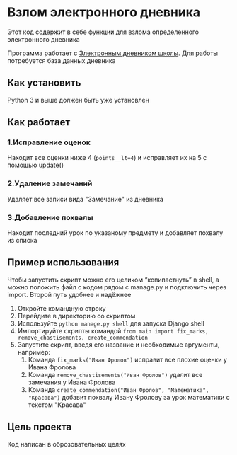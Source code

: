 # Взлом электронного дневника

Этот код содержит в себе функции для взлома определенного электронного дневника

Программа работает с [Электронным дневником школы](https://github.com/devmanorg/e-diary/tree/master). Для работы потребуется база данных дневника

## Как установить

Python 3 и выше должен быть уже установлен  

## Как работает

### 1.Исправление оценок

Находит все оценки ниже 4 (```points__lt=4```) и исправляет их на 5 с помощью update()

### 2.Удаление замечаний

Удаляет все записи вида "Замечание" из дневника

### 3.Добавление похвалы

Находит последний урок по указаному предмету и добавляет похвалу из списка

## Пример использования 

Чтобы запустить скрипт можно его целиком “копипастнуть” в shell, а можно положить файл с кодом рядом с manage.py и подключить через import. Второй путь удобнее и надёжнее

1. Откройте командную строку
2. Перейдите в директорию со скриптом
3. Используйте ```python manage.py shell``` для запуска Django shell
4. Импортируйте скрипты командой ```from main import fix_marks, remove_chastisements, create_commendation```
5. Запустите скрипт, введя его название и необходимые аргументы, например:
    1. Команда ```fix_marks("Иван Фролов")``` исправит все плохие оценки у Ивана Фролова
    2. Команда ```remove_chastisements("Иван Фролов")``` удалит все замечания у Ивана Фролова
    3. Команда ```create_commendation("Иван Фролов", "Математика", "Красава")``` добавит похвалу Ивану Фролову за урок математики с текстом "Красава"

## Цель проекта

Код написан в оброзовательных целях